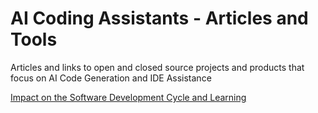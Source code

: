 # AI Coding Assistants - Articles and Tools
Articles and links to open and closed source projects and products that focus on AI Code Generation and IDE Assistance

[Impact on the Software Development Cycle and Learning](articles/Impact.md)
